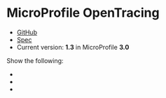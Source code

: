 # MicroProfile OpenTracing

* [GitHub](https://github.com/eclipse/microprofile-opentracing)
* [Spec](https://github.com/eclipse/microprofile-opentracing/releases/download/1.3/microprofile-opentracing-spec-1.3.pdf)
* Current version: **1.3** in MicroProfile **3.0**

Show the following:

- 
- 
-